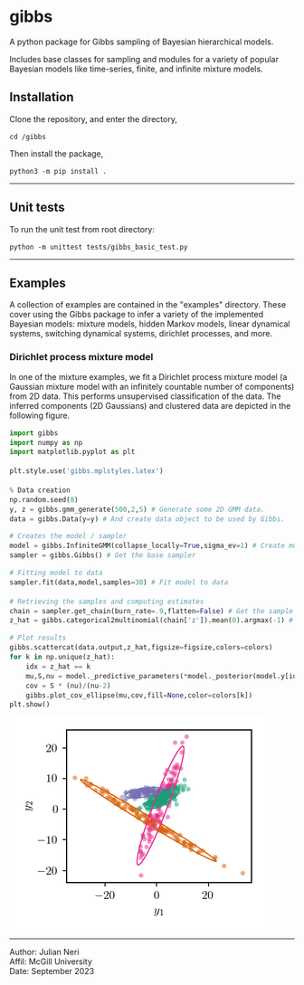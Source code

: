 # gibbs

A python package for Gibbs sampling of Bayesian hierarchical models.

Includes base classes for sampling and modules for a variety of popular Bayesian models like time-series, finite, and infinite mixture models.

## Installation

Clone the repository, and enter the directory,
```console
cd /gibbs
```
Then install the package,
```console
python3 -m pip install .
```

---
## Unit tests
To run the unit test from root directory:

```console 
python -m unittest tests/gibbs_basic_test.py
```

---
## Examples
A collection of examples are contained in the "examples" directory. These cover using the Gibbs package to infer a variety of the implemented Bayesian models: mixture models, hidden Markov models, linear dynamical systems, switching dynamical systems, dirichlet processes, and more.

### Dirichlet process mixture model
In one of the mixture examples, we fit a Dirichlet process mixture model (a Gaussian mixture model with an infinitely countable number of components) from 2D data. This performs unsupervised classification of the data. The inferred components (2D Gaussians) and clustered data are depicted in the following figure.

```python
import gibbs
import numpy as np
import matplotlib.pyplot as plt

plt.style.use('gibbs.mplstyles.latex')

% Data creation
np.random.seed(8)
y, z = gibbs.gmm_generate(500,2,5) # Generate some 2D GMM data.
data = gibbs.Data(y=y) # And create data object to be used by Gibbs.

```

<!-- ```python
# Plot the data
figsize=(3,2.5)
colors = gibbs.get_colors()
data.plot()
gibbs.scattercat(data.output,z,figsize=figsize,colors=colors)
plt.show()

``` -->

```python
# Creates the model / sampler
model = gibbs.InfiniteGMM(collapse_locally=True,sigma_ev=1) # Create model
sampler = gibbs.Gibbs() # Get the base sampler

```

```python
# Fitting model to data
sampler.fit(data,model,samples=30) # Fit model to data

# Retrieving the samples and computing estimates
chain = sampler.get_chain(burn_rate=.9,flatten=False) # Get the sample chain
z_hat = gibbs.categorical2multinomial(chain['z']).mean(0).argmax(-1) # Compute expected value

```

```python
# Plot results
gibbs.scattercat(data.output,z_hat,figsize=figsize,colors=colors)
for k in np.unique(z_hat):
    idx = z_hat == k
    mu,S,nu = model._predictive_parameters(*model._posterior(model.y[idx],*model.theta))
    cov = S * (nu)/(nu-2)
    gibbs.plot_cov_ellipse(mu,cov,fill=None,color=colors[k])
plt.show()
```


![DP mixture model.](https://github.com/jundsp/gibbs/blob/main/examples/mixtures/imgs/gmm_dirichlet_process.png?raw=true)


---
Author: Julian Neri  
Affil: McGill University  
Date: September 2023

